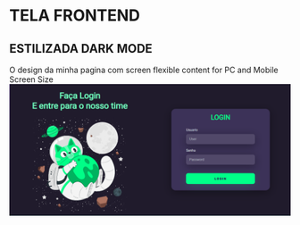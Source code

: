 # TELA FRONTEND 
## ESTILIZADA DARK MODE

O design da minha pagina com screen flexible content for PC and Mobile Screen Size ![alt text](/imgs/screen.png) 
